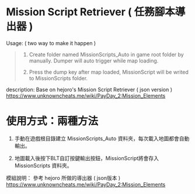 # Mission Script Retriever ( 任務腳本導出器 )

Usage: ( two way to make it happen )
>1.	Create folder named MissionScripts_Auto in game root folder by manually.
>	Dumper will auto trigger while map loading.
>	
>2.	Press the dump key after map loaded, MissionScript will be writed to MissionScripts folder.

description:
	Base on hejoro's Mission Script Retriever ( json version )
	https://www.unknowncheats.me/wiki/PayDay_2:Mission_Elements

	
# 使用方式：兩種方法
1.	手動在遊戲根目錄建立 MissionScripts_Auto 資料夾，每次載入地圖都會自動輸出。
	
2.	地圖載入後按下BLT自訂按鍵輸出按鈕，MissionScript將會存入 MissionScripts 資料夾。

模組說明：
	參考 hejoro 所做的導出器 ( json版本 )
	https://www.unknowncheats.me/wiki/PayDay_2:Mission_Elements
